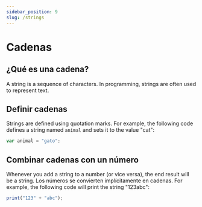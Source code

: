 ```yaml
---
sidebar_position: 9
slug: /strings
---
```


# Cadenas

## ¿Qué es una cadena?

A string is a sequence of characters. In programming, strings are often used to represent text.

## Definir cadenas

Strings are defined using quotation marks. For example, the following code defines a string named `animal` and sets it to the value "cat":

```jsx
var animal = "gato";
```

## Combinar cadenas con un número

Whenever you add a string to a number (or vice versa), the end result will be a string. Los números se convierten implícitamente en cadenas. For example, the following code will print the string "123abc":

```jsx
print("123" + "abc");
```